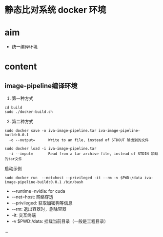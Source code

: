 静态比对系统 docker 环境
===

# aim

* 统一编译环境
# content

## image-pipeline编译环境

1. 第一种方式
```
cd build
sudo ./docker-build.sh
```
2. 第二种方式

```
sudo docker save -o iva-image-pipeline.tar iva-image-pipeline-build:0.0.1
  -o --output=      Write to an file, instead of STDOUT 输出到的文件

sudo docker load -i iva-image-pipeline.tar
  -i --input=       Read from a tar archive file, instead of STDIN 加载的tar文件
```
启动示例

```
sudo docker run  --net=host --privileged -it --rm -v $PWD:/data iva-image-pipeline-build:0.0.1 /bin/bash
```
* --runtime=nvidia: for cuda
* --net=host: 网络穿透
* --privileged: 获取加密狗等信息
* --rm: 退出容器时，删除容器
* -it: 交互终端
* -v $PWD:/data: 挂载当前目录（一般是工程目录）


...
